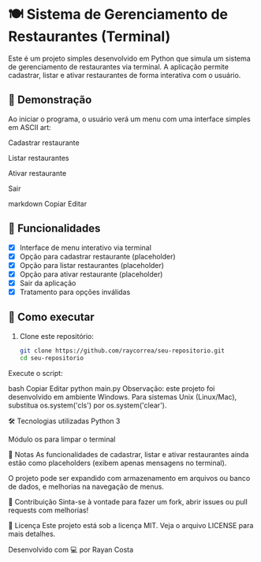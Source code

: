 # 🍽️ Sistema de Gerenciamento de Restaurantes (Terminal)

Este é um projeto simples desenvolvido em Python que simula um sistema de gerenciamento de restaurantes via terminal. A aplicação permite cadastrar, listar e ativar restaurantes de forma interativa com o usuário.

## 📸 Demonstração

Ao iniciar o programa, o usuário verá um menu com uma interface simples em ASCII art:

Cadastrar restaurante

Listar restaurantes

Ativar restaurante

Sair

markdown
Copiar
Editar

## 🚀 Funcionalidades

- [x] Interface de menu interativo via terminal
- [x] Opção para cadastrar restaurante (placeholder)
- [x] Opção para listar restaurantes (placeholder)
- [x] Opção para ativar restaurante (placeholder)
- [x] Sair da aplicação
- [x] Tratamento para opções inválidas

## 🔧 Como executar

1. Clone este repositório:
   ```bash
   git clone https://github.com/raycorrea/seu-repositorio.git
   cd seu-repositorio
Execute o script:

bash
Copiar
Editar
python main.py
Observação: este projeto foi desenvolvido em ambiente Windows. Para sistemas Unix (Linux/Mac), substitua os.system('cls') por os.system('clear').

🛠️ Tecnologias utilizadas
Python 3

Módulo os para limpar o terminal

📌 Notas
As funcionalidades de cadastrar, listar e ativar restaurantes ainda estão como placeholders (exibem apenas mensagens no terminal).

O projeto pode ser expandido com armazenamento em arquivos ou banco de dados, e melhorias na navegação de menus.

🤝 Contribuição
Sinta-se à vontade para fazer um fork, abrir issues ou pull requests com melhorias!

📄 Licença
Este projeto está sob a licença MIT. Veja o arquivo LICENSE para mais detalhes.

Desenvolvido com 💻 por Rayan Costa
